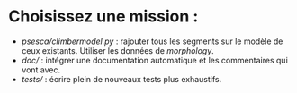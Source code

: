 Choisissez une mission :
=======================

 * _psesca/climbermodel.py_ : rajouter tous les segments sur le modèle de ceux existants. Utiliser les données de _morphology_.
 * _doc/_ : intégrer une documentation automatique et les commentaires qui vont avec.
 * _tests/_ : écrire plein de nouveaux tests plus exhaustifs.
